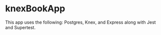 # knexBookApp

This app uses the following: Postgres, Knex, and Express along with Jest and Supertest.

